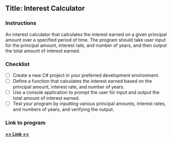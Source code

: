﻿## Title: Interest Calculator

### Instructions
An interest calculator that calculates the interest earned on a given principal amount over a specified period of time. The program should take user input for the principal amount, interest rate, and number of years, and then output the total amount of interest earned.

### Checklist
- [ ] Create a new C# project in your preferred development environment.
- [ ] Define a function that calculates the interest earned based on the principal amount, interest rate, and number of years.
- [ ] Use a console application to prompt the user for input and output the total amount of interest earned.
- [ ] Test your program by inputting various principal amounts, interest rates, and numbers of years, and verifying the output.

### Link to program
**[>> Link <<](https://replit.com/@xiacodes/C-Console-Applications-Collection?v=1)**
